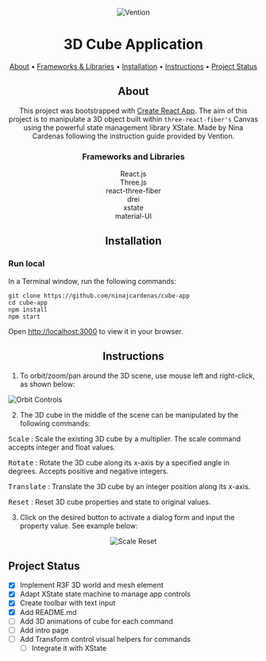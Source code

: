 <div align="center">

![Vention](https://mma.prnewswire.com/media/1925111/Vention_Vention_announces_MachineCloud__the_first_of_its_kind_so.jpg?p=facebook)
# 3D Cube Application


[About](#about) •
[Frameworks & Libraries](#frameworks-and-libraries) •
[Installation](#installation) •
[Instructions](#instructions) •
[Project Status](#project-status)


## About

This project was bootstrapped with [Create React App](https://github.com/facebook/create-react-app). 
The aim of this project is to manipulate a 3D object built within `three-react-fiber's` Canvas using the powerful state management library XState.
Made by Nina Cardenas following the instruction guide provided by Vention. 

### Frameworks and Libraries

React.js\
Three.js\
react-three-fiber\
drei\
xstate\
material-UI


## Installation

</div>

### Run local
In a Terminal window, run the following commands:
````
git clone https://github.com/ninajcardenas/cube-app
cd cube-app
npm install
npm start
````

Open [http://localhost:3000](http://localhost:3000) to view it in your browser.

<div align="center">

## Instructions

</div>

1. To orbit/zoom/pan around the 3D scene, use mouse left and right-click, as shown below:

![Orbit Controls](gifs/pan-gif.gif)

2. The 3D cube in the middle of the scene can be manipulated by the following commands:

<kbd> Scale</kbd> : Scale the existing 3D cube by a multiplier. The scale command accepts integer and float values.

<n><kbd> Rotate</kbd> : Rotate the 3D cube along its x-axis by a specified angle in degrees. Accepts positive and negative integers.

<kbd> Translate</kbd> : Translate the 3D cube by an integer position along its x-axis.

<n><kbd> Reset</kbd> : Reset 3D cube properties and state to original values.



3. Click on the desired button to activate a dialog form and input the property value. See example below:

<div align="center">

![Scale Reset](gifs/scale-reset.gif)

</div>

## Project Status

- [x] Implement R3F 3D world and mesh element
- [x] Adapt XState state machine to manage app controls
- [x] Create toolbar with text input
- [x] Add README.md
- [ ] Add 3D animations of cube for each command
- [ ] Add intro page
- [ ] Add Transform control visual helpers for commands
  - [ ] Integrate it with XState
